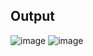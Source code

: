 ## **Output**
![image](https://user-images.githubusercontent.com/75306261/202651991-18427fb6-8450-408d-91bb-49b48cc889e4.png)
![image](https://user-images.githubusercontent.com/75306261/202652002-fedb512f-a261-4609-99ef-ee5467d2e89e.png)
